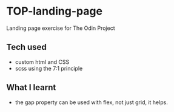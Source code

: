 # TOP-landing-page

Landing page exercise for The Odin Project

## Tech used

- custom html and CSS
- scss using the 7:1 principle

## What I learnt

- the gap property can be used with flex, not just grid, it helps.
